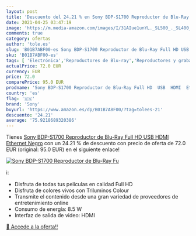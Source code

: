 ```yaml
---
layout: post
title: 'Descuento del 24.21 % en Sony BDP-S1700 Reproductor de Blu-Ray Fu'
date: 2021-04-25 03:47:19
image: 'https://m.media-amazon.com/images/I/31AIue1unYL._SL500_._SL400_.jpg'
comments: true
category: ofertas
author: 'tole.es'
slug: 'B01B7ABF00-es Sony BDP-S1700 Reproductor de Blu-Ray Full HD USB HDMI...'
sku: 'B01B7ABF00-es'
tags: [ 'Electrónica','Reproductores de Blu-ray','Reproductores y grabadores de Blu-ray','TV, vídeo y home cinema','full','hd','sony', ]
actualPrice: 72.0 EUR
currency: EUR
price: 72.0
comparePrice: 95.0 EUR
prodname: 'Sony BDP-S1700 Reproductor de Blu-Ray Full HD  USB  HDMI  Ethernet  Negro'
country: 'es'
flag: '🇪🇸'
brand: 'Sony'
buyurl: 'https://www.amazon.es/dp/B01B7ABF00/?tag=tolees-21'
descuento: '24.21'
average: '75.9218689320386'
---
```


Tienes [Sony BDP-S1700 Reproductor de Blu-Ray Full HD  USB  HDMI  Ethernet  Negro](https://www.amazon.es/dp/B01B7ABF00/?tag=tolees-21) con un 24.21 % de descuento con precio de oferta de 72.0 EUR (original: 95.0 EUR) en el siguiente enlace!

[![Sony BDP-S1700 Reproductor de Blu-Ray Fu](https://m.media-amazon.com/images/I/31AIue1unYL._SL500_._SL400_.jpg)](https://www.amazon.es/dp/B01B7ABF00/?tag=tolees-21)

ℹ️:

- Disfruta de todas tus películas en calidad Full HD
- Disfruta de colores vivos con Triluminos Colour
- Transmite el contenido desde una gran variedad de proveedores de entretenimiento online
- Consumo de energía: 8.5 W
- Interfaz de salida de video: HDMI

[🛒 Accede a la oferta!!](https://www.amazon.es/dp/B01B7ABF00/?tag=tolees-21)
